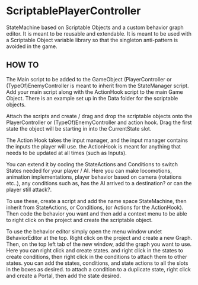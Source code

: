 # ScriptablePlayerController
StateMachine based on Scriptable Objects and a custom behavior graph editor. It is meant to be reusable and extendable. It is meant to be used with a Scriptable Object variable library so that the singleton anti-pattern is avoided in the game.


## HOW TO

The Main script to be added to the GameObject (PlayerController or (TypeOf)EnemyController is meant to inherit from the StateManager script. Add your main script along with the ActionHook script to the main Game Object. There is an example set up in the Data folder for the scriptable objects.

Attach the scripts and create / drag and drop the scriptable objects onto the PlayerController or (TypeOf)EnemyController and action hook. Drag the first state the object will be starting in into the CurrentState slot.

The Action Hook takes the input manager, and the input manager contains the inputs the player will use. the ActionHook is meant for anything that needs to be updated at all times (such as Inputs).

You can extend it by coding the StateActions and Conditions to switch States needed for your player / AI. Here you can make locomotions, animation implementations, player behavior based on camera (rotations etc..), any conditions such as, has the AI arrived to a destination? or can the player still attack?.

To use these, create a script and add the name space StateMachine, then inherit from StateActions, or Conditions, (or Actions for the ActionHook). Then code the behavior you want and then add a context menu to be able to right click on the project and create the scriptable object.

To use the behavior editor simply open the menu window undet BehaviorEditor at the top. Right click on the project and create a new Graph. Then, on the top left tab of the new window, add the graph you want to use. Here you can right click and create states. and right click in the states to create conditions, then right click in the conditions to attach them to other states. you can add the states, conditions, and state actions to all the slots in the boxes as desired. to attach a condition to a duplicate state, right click and create a Portal, then add the state desired.
